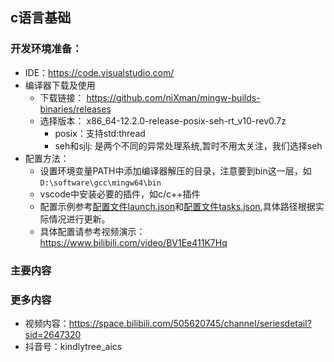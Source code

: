 ## c语言基础

### 开发环境准备：
- IDE：https://code.visualstudio.com/
- 编译器下载及使用
    - 下载链接： https://github.com/niXman/mingw-builds-binaries/releases
    - 选择版本： x86_64-12.2.0-release-posix-seh-rt_v10-rev0.7z
        - posix：支持std:thread
        - seh和sjlj: 是两个不同的异常处理系统,暂时不用太关注，我们选择seh
- 配置方法：
    - 设置环境变量PATH中添加编译器解压的目录，注意要到bin这一层，如`D:\software\gcc\mingw64\bin`
    - vscode中安装必要的插件，如c/c++插件
    - 配置示例参考[配置文件launch.json](./docs/launch.json)和[配置文件tasks.json](./docs/tasks.json),具体路径根据实际情况进行更新。
    - 具体配置请参考视频演示：https://www.bilibili.com/video/BV1Ee411K7Hq

### 主要内容


### 更多内容
- 视频内容：https://space.bilibili.com/505620745/channel/seriesdetail?sid=2647320
- 抖音号：kindlytree_aics